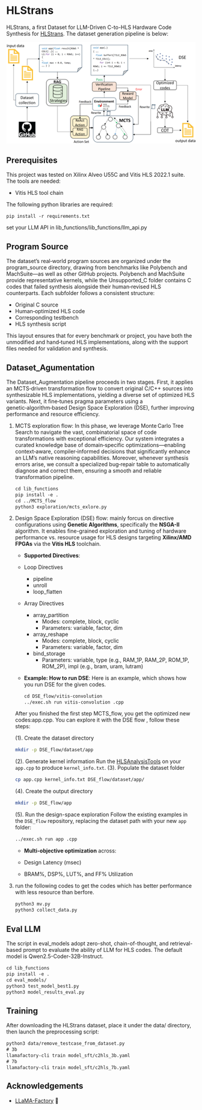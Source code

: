 # HLStrans

HLStrans, a first Dataset for LLM-Driven C-to-HLS Hardware Code Synthesis for [HLStrans](https://huggingface.co/datasets/qingyun777yes/HLStrans). The dataset generation pipeline is below:

![](./data/datagen.png)


## Prerequisites

This project was tested on Xilinx Alveo U55C and Vitis HLS 2022.1 suite. The tools are needed: 

* Vitis HLS tool chain

The following python libraries are required: 
   ```shell
   pip install -r requirements.txt
   ```

set your LLM API in lib_functions/lib_functions/llm_api.py

## Program Source

The dataset’s real‑world program sources are organized under the program_source directory, drawing from benchmarks like Polybench and MachSuite—as well as other GitHub projects. Polybench and MachSuite provide representative kernels, while the Unsupported_C folder contains C codes that failed synthesis alongside their human‑revised HLS counterparts. Each subfolder follows a consistent structure:

* Original C source
* Human‑optimized HLS code
* Corresponding testbench
* HLS synthesis script

This layout ensures that for every benchmark or project, you have both the unmodified and hand‑tuned HLS implementations, along with the support files needed for validation and synthesis.

## Dataset_Agumentation
The Dataset_Augmentation pipeline proceeds in two stages. First, it applies an MCTS‑driven transformation flow to convert original C/C++ sources into synthesizable HLS implementations, yielding a diverse set of optimized HLS variants. Next, it fine‑tunes pragma parameters using a genetic‑algorithm‑based Design Space Exploration (DSE), further improving performance and resource efficiency. 

1. MCTS exploration flow: In this phase, we leverage Monte Carlo Tree Search to navigate the vast, combinatorial space of code transformations with exceptional efficiency. Our system integrates a curated knowledge base of domain‑specific optimizations—enabling context‑aware, compiler‑informed decisions that significantly enhance an LLM’s native reasoning capabilities. Moreover, whenever synthesis errors arise, we consult a specialized bug‑repair table to automatically diagnose and correct them, ensuring a smooth and reliable transformation pipeline. 

   ```shell
   cd lib_functions
   pip install -e .
   cd ../MCTS_flow
   python3 exploration/mcts_exlore.py
   ```
2. Design Space Exploration (DSE) flow: mainly forcus on directive configurations using **Genetic Algorithms**, specifically the **NSGA-II** algorithm. It enables fine-grained exploration and tuning of hardware performance vs. resource usage for HLS designs targeting **Xilinx/AMD FPGAs** via the **Vitis HLS** toolchain. 

   * **Supported Directives**:
   * Loop Directives
      * pipeline
      * unroll
      * loop_flatten

   * Array Directives
      * array_partition
         * Modes: complete, block, cyclic
         * Parameters: variable, factor, dim
      * array_reshape
         * Modes: complete, block, cyclic
         * Parameters: variable, factor, dim
      * bind_storage
         * Parameters: variable, type (e.g., RAM_1P, RAM_2P, ROM_1P, ROM_2P), impl (e.g., bram, uram, lutram)

   * **Example: How to run DSE**:
   Here is an example, which shows how you run DSE for the given codes. 
      ```shell
      cd DSE_flow/vitis-convolution
      ../exec.sh run vitis-convolution .cpp
      ```
   After you finished the first step MCTS_flow, you get the optimized new codes:app.cpp. You can explore it with the DSE flow , follow these steps:

   (1). Create the dataset directory
      ```bash
      mkdir -p DSE_flow/dataset/app
      ```
   (2). Generate kernel information
   Run the [HLSAnalysisTools](https://github.com/aferikoglou/HLSAnalysisTools) on your `app.cpp` to produce `kernel_info.txt`.
   (3). Populate the dataset folder
      ```bash
      cp app.cpp kernel_info.txt DSE_flow/dataset/app/
      ```
   (4). Create the output directory
      ```bash
      mkdir -p DSE_flow/app
      ```
   (5). Run the design-space exploration
   Follow the existing examples in the `DSE_flow` repository, replacing the dataset path with your new `app` folder:
      ```bash
      ../exec.sh run app .cpp
      ```
   * **Multi-objective optimization** across:

   * Design Latency (msec)
   * BRAM%, DSP%, LUT%, and FF% Utilization

3. run the following codes to get the codes which has better performance with less resource than berfore.  
      ```bash
      python3 mv.py
      python3 collect_data.py
      ```
## Eval LLM
The script in eval_models adopt zero-shot, chain-of-thought, and retrieval-based prompt to evaluate the ability of LLM for HLS codes. The default model is Qwen2.5-Coder-32B-Instruct. 
   ```shell
   cd lib_functions
   pip install -e .
   cd eval_models/
   python3 test_model_best1.py
   python3 model_results_eval.py
   ```

## Training

After downloading the HLStrans dataset, place it under the data/ directory, then launch the preprocessing script:

```shell
python3 data/remove_testcase_from_dataset.py
# 3b
llamafactory-cli train model_sft/c2hls_3b.yaml
# 7b
llamafactory-cli train model_sft/c2hls_7b.yaml
```

## Acknowledgements
- [LLaMA-Factory](https://github.com/hiyouga/LLaMA-Factory) 🔗
